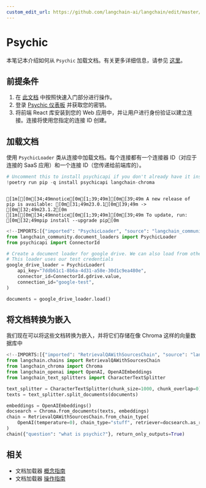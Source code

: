 ```yaml
---
custom_edit_url: https://github.com/langchain-ai/langchain/edit/master/docs/docs/integrations/document_loaders/psychic.ipynb
---
```

# Psychic
本笔记本介绍如何从 `Psychic` 加载文档。有关更多详细信息，请参见 [这里](/docs/integrations/providers/psychic)。

## 前提条件
1. 在 [此文档](/docs/integrations/providers/psychic) 中按照快速入门部分进行操作。
2. 登录 [Psychic 仪表板](https://dashboard.psychic.dev/) 并获取您的密钥。
3. 将前端 React 库安装到您的 Web 应用中，并让用户进行身份验证以建立连接。连接将使用您指定的连接 ID 创建。

## 加载文档

使用 `PsychicLoader` 类从连接中加载文档。每个连接都有一个连接器 ID（对应于连接的 SaaS 应用）和一个连接 ID（您传递给前端库的）。


```python
# Uncomment this to install psychicapi if you don't already have it installed
!poetry run pip -q install psychicapi langchain-chroma
```
```output

[1m[[0m[34;49mnotice[0m[1;39;49m][0m[39;49m A new release of pip is available: [0m[31;49m23.0.1[0m[39;49m -> [0m[32;49m23.1.2[0m
[1m[[0m[34;49mnotice[0m[1;39;49m][0m[39;49m To update, run: [0m[32;49mpip install --upgrade pip[0m
```

```python
<!--IMPORTS:[{"imported": "PsychicLoader", "source": "langchain_community.document_loaders", "docs": "https://python.langchain.com/api_reference/community/document_loaders/langchain_community.document_loaders.psychic.PsychicLoader.html", "title": "Psychic"}]-->
from langchain_community.document_loaders import PsychicLoader
from psychicapi import ConnectorId

# Create a document loader for google drive. We can also load from other connectors by setting the connector_id to the appropriate value e.g. ConnectorId.notion.value
# This loader uses our test credentials
google_drive_loader = PsychicLoader(
    api_key="7ddb61c1-8b6a-4d31-a58e-30d1c9ea480e",
    connector_id=ConnectorId.gdrive.value,
    connection_id="google-test",
)

documents = google_drive_loader.load()
```

## 将文档转换为嵌入

我们现在可以将这些文档转换为嵌入，并将它们存储在像 Chroma 这样的向量数据库中


```python
<!--IMPORTS:[{"imported": "RetrievalQAWithSourcesChain", "source": "langchain.chains", "docs": "https://python.langchain.com/api_reference/langchain/chains/langchain.chains.qa_with_sources.retrieval.RetrievalQAWithSourcesChain.html", "title": "Psychic"}, {"imported": "Chroma", "source": "langchain_chroma", "docs": "https://python.langchain.com/api_reference/chroma/vectorstores/langchain_chroma.vectorstores.Chroma.html", "title": "Psychic"}, {"imported": "OpenAI", "source": "langchain_openai", "docs": "https://python.langchain.com/api_reference/openai/llms/langchain_openai.llms.base.OpenAI.html", "title": "Psychic"}, {"imported": "OpenAIEmbeddings", "source": "langchain_openai", "docs": "https://python.langchain.com/api_reference/openai/embeddings/langchain_openai.embeddings.base.OpenAIEmbeddings.html", "title": "Psychic"}, {"imported": "CharacterTextSplitter", "source": "langchain_text_splitters", "docs": "https://python.langchain.com/api_reference/text_splitters/character/langchain_text_splitters.character.CharacterTextSplitter.html", "title": "Psychic"}]-->
from langchain.chains import RetrievalQAWithSourcesChain
from langchain_chroma import Chroma
from langchain_openai import OpenAI, OpenAIEmbeddings
from langchain_text_splitters import CharacterTextSplitter
```


```python
text_splitter = CharacterTextSplitter(chunk_size=1000, chunk_overlap=0)
texts = text_splitter.split_documents(documents)

embeddings = OpenAIEmbeddings()
docsearch = Chroma.from_documents(texts, embeddings)
chain = RetrievalQAWithSourcesChain.from_chain_type(
    OpenAI(temperature=0), chain_type="stuff", retriever=docsearch.as_retriever()
)
chain({"question": "what is psychic?"}, return_only_outputs=True)
```


## 相关

- 文档加载器 [概念指南](/docs/concepts/#document-loaders)
- 文档加载器 [操作指南](/docs/how_to/#document-loaders)
